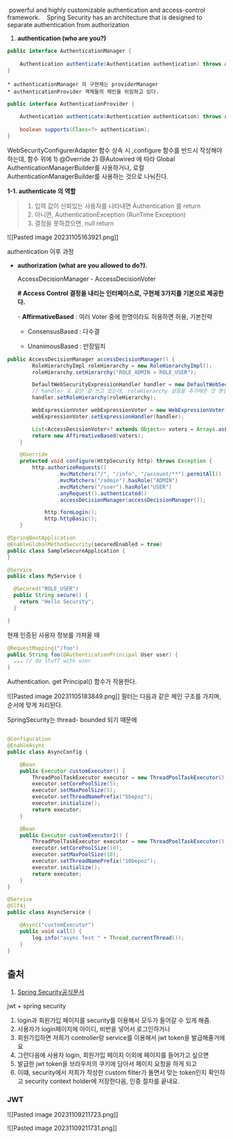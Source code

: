  powerful and highly customizable authentication and access-control framework.
 
 Spring Security has an architecture that is designed to separate authentication from authorization



1. **authentication (who are you?)** 
```java 
public interface AuthenticationManager { 
	
	Authentication authenticate(Authentication authentication) throws AuthenticationException; 
}
```

	* authenticationManager 의 구현체는 providerManager
	* authenticationProvider 객체들의 체인을 위임하고 있다.

```java 
public interface AuthenticationProvider { 
	
	Authentication authenticate(Authentication authentication) throws AuthenticationException; 
	
	boolean supports(Class<?> authentication); 
}
```

WebSecurityConfigurerAdapter 함수 상속 시 ,configure 함수를 반드시 작성해야 하는데, 
함수 위에 1) @Override 2) @Autowired 에 따라 Global AuthenticationManagerBuilder를 사용하거나, 로컬 AuthenticationManagerBuilder를 사용하는 것으로 나눠진다.

**1-1. authenticate 의 역할**
> 1. 입력 값이 신뢰있는 사용자를 나타내면 Authentication 를 return
> 2. 아니면, AuthenticationException (RunTime Exception)
> 3. 결정을 못하겠으면, null return



![[Pasted image 20231105163921.png]]


authentication 이후 과정

* **authorization (what are you allowed to do?).**

	AccessDecisionManager - AccessDecisionVoter
	
	**# Access Control 결정을 내리는 인터페이스로, 구현체 3가지를 기본으로 제공한다.**
	
	- **AffirmativeBased** : 여러 Voter 중에 한명이라도 허용하면 허용, 기본전략
	
	- ConsensusBased : 다수결
	
	- UnanimousBased : 만장일치

```java
public AccessDecisionManager accessDecisionManager() {
        RoleHierarchyImpl roleHierarchy = new RoleHierarchyImpl();
        roleHierarchy.setHierarchy("ROLE_ADMIN > ROLE_USER");

        DefaultWebSecurityExpressionHandler handler = new DefaultWebSecurityExpressionHandler();
        // handler 도 같은 걸 쓰고 있는데, roleHierarchy 설정을 추가해준 것 뿐임
        handler.setRoleHierarchy(roleHierarchy);

        WebExpressionVoter webExpressionVoter = new WebExpressionVoter();
        webExpressionVoter.setExpressionHandler(handler);

        List<AccessDecisionVoter<? extends Object>> voters = Arrays.asList(webExpressionVoter);
        return new AffirmativeBased(voters);
    }

    @Override
    protected void configure(HttpSecurity http) throws Exception {
        http.authorizeRequests()
                .mvcMatchers("/", "/info", "/account/**").permitAll()
                .mvcMatchers("/admin").hasRole("ADMIN")
                .mvcMatchers("/user").hasRole("USER")
                .anyRequest().authenticated()
                .accessDecisionManager(accessDecisionManager());

            http.formLogin();
            http.httpBasic();
    }
```

```java
@SpringBootApplication
@EnableGlobalMethodSecurity(securedEnabled = true)
public class SampleSecureApplication {
}
```

```java
@Service
public class MyService {

  @Secured("ROLE_USER")
  public String secure() {
    return "Hello Security";
  }

}
```

현재 인증된 사용자 정보를 가져올 때

```java
@RequestMapping("/foo")
public String foo(@AuthenticationPrincipal User user) {
  ... // do stuff with user
}
```

Authentication. get Principal() 함수가 작용한다.


![[Pasted image 20231105183849.png]]
필터는 다음과 같은 체인 구조를 가지며, 순서에 맞게 처리된다.


SpringSecurity는 thread- bounded 되기 때문에 

```java

@Configuration
@EnableAsync
public class AsyncConfig {

    @Bean
    public Executor customExecutor() {
        ThreadPoolTaskExecutor executor = new ThreadPoolTaskExecutor();
        executor.setCorePoolSize(5);
        executor.setMaxPoolSize(5);
        executor.setThreadNamePrefix("5bepoz");
        executor.initialize();
        return executor;
    }

    @Bean
    public Executor customExecutor2() {
        ThreadPoolTaskExecutor executor = new ThreadPoolTaskExecutor();
        executor.setCorePoolSize(10);
        executor.setMaxPoolSize(10);
        executor.setThreadNamePrefix("10bepoz");
        executor.initialize();
        return executor;
    }
}

@Service
@Slf4j
public class AsyncService {

    @Async("customExecutor")
    public void call() {
        log.info("async Test " + Thread.currentThread());
    }
}


```



## 출처
1. [Spring Security공식문서](https://spring.io/projects/spring-security)

jwt + spring security 
1. login과 회원가입 페이지를 security를 이용해서 모두가 들어갈 수 있게 해줌.
2. 사용자가 login페이지에 아이디, 비번을 넣어서 로그인하거나
3. 회원가입하면 저희가 controller랑 service를 이용해서 jwt token을 발급해줄거에요
5. 그런다음에 사용자 login, 회원가입 페이지 이외에 페이지를 들어가고 싶으면
6. 발급한 jwt token을 브라우저의 쿠키에 담아서 페이지 요청을 하게 되고
7. 이떄, security에서 저희가 작성한 custom filter가 돌면서 맞는 token인지 확인하고 security context holder에 저장한다음, 인증 절차를 끝내요.



### JWT

![[Pasted image 20231109211723.png]]


![[Pasted image 20231109211731.png]]



